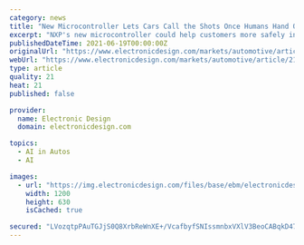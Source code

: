 ```yaml
---
category: news
title: "New Microcontroller Lets Cars Call the Shots Once Humans Hand Over the Wheel"
excerpt: "NXP's new microcontroller could help customers more safely integrate artificial intelligence hardware ... In addition to driverless car uses, NXP’s chips could be deployed inside electric ..."
publishedDateTime: 2021-06-19T00:00:00Z
originalUrl: "https://www.electronicdesign.com/markets/automotive/article/21806642/new-microcontroller-lets-cars-call-the-shots-once-humans-hand-over-the-wheel"
webUrl: "https://www.electronicdesign.com/markets/automotive/article/21806642/new-microcontroller-lets-cars-call-the-shots-once-humans-hand-over-the-wheel"
type: article
quality: 21
heat: 21
published: false

provider:
  name: Electronic Design
  domain: electronicdesign.com

topics:
  - AI in Autos
  - AI

images:
  - url: "https://img.electronicdesign.com/files/base/ebm/electronicdesign/image/2019/04/electronicdesign_22603_22326_hr_0.png?auto=format&fit=fill&fill=blur&w=1200&h=630"
    width: 1200
    height: 630
    isCached: true

secured: "LVozqtpPAuTGJjS0Q8XrbReWnXE+/VcafbyfSNIssmnbxVXlV3BeoCABqkD47yt1QWJBD/tj6Iw8iFJ3dqd/CuBF5ZEGfMQ/t7WhgtvnGSkQMRp0h4K/Kgx4szIEVUA33uBj4+0kD1h6B5/+GwvFuxU0wZDfounchlIoFaYcvVwo+BoWndSvna4CKB3fHMFGbEqlczfozsBA83NhVwpF2ob7ctoXh0tfie4hIUd3aVdLo7BLyIlSjf9h0oU62pnAhiEYiFjuYt1hogSKbXJCJGQTxvnzKY1edtxuYbApNs/2VTyx4GYvp8NhLIh7IsPOHb/5JRP4SHpFVXXUyx4lZ/FLVQrl77QZ+VoW0O17kC8=;k+ou7zMD17qrAKTKBIT+OQ=="
---
```


